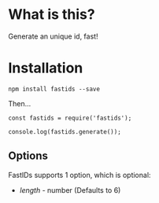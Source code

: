 # What is this?

Generate an unique id, fast!

# Installation

`npm install fastids --save`

Then...

```
const fastids = require('fastids');

console.log(fastids.generate());
```

## Options

FastIDs supports 1 option, which is optional:

* *length* - number (Defaults to 6)
